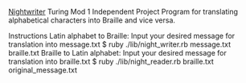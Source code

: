 [Nightwriter](https://backend.turing.io/module1/projects/night_writer/)
Turing Mod 1 Independent Project
Program for translating alphabetical characters into Braille and vice versa.

Instructions
Latin alphabet to Braille:
Input your desired message for translation into message.txt
$ ruby ./lib/night_writer.rb message.txt braille.txt
Braille to Latin alphabet:
Input your desired message for translation into braille.txt
$ ruby ./lib/night_reader.rb braille.txt original_message.txt
